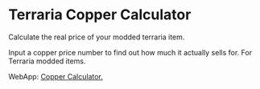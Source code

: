 # Terraria Copper Calculator
Calculate the real price of your modded terraria item.

Input a copper price number to find out how much it actually sells for.
For Terraria modded items.

WebApp: [Copper Calculator.](https://zekusv.github.io/Terraria-copper-calculator/TerrariaCopperCalculator2.html)
